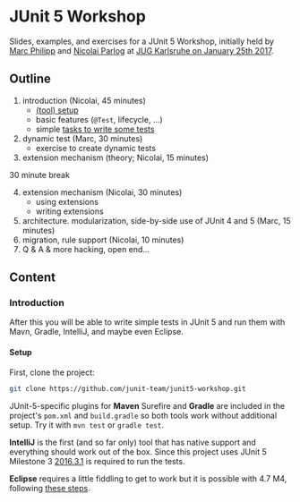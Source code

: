 # JUnit 5 Workshop

Slides, examples, and exercises for a JUnit 5 Workshop, initially held by [Marc Philipp](http://twitter.com/marcphilipp) and [Nicolai Parlog](https://twitter.com/nipafx) at [JUG Karlsruhe on January 25th 2017](http://jug-karlsruhe.de/content/junit-workshop/).

## Outline

1. introduction (Nicolai, 45 minutes)
    * [(tool) setup](#setup)
    * basic features (`@Test`, lifecycle, ...)
    * simple [tasks to write some tests](src/test/java/org/junit/junit5workshop/_1_basics)
2. dynamic test (Marc, 30 minutes)
    * exercise to create dynamic tests
3. extension mechanism (theory; Nicolai, 15 minutes)

30 minute break

4. extension mechanism (Nicolai, 30 minutes)
    * using extensions
    * writing extensions
5. architecture. modularization, side-by-side use of JUnit 4 and 5 (Marc, 15 minutes)
6. migration, rule support (Nicolai, 10 minutes)
7. Q & A & more hacking, open end...

## Content

### Introduction

After this you will be able to write simple tests in JUnit 5 and run them with Mavn, Gradle, IntelliJ, and maybe even Eclipse.

#### Setup

First, clone the project:

```bash
git clone https://github.com/junit-team/junit5-workshop.git
```

JUnit-5-specific plugins for **Maven** Surefire and **Gradle** are included in the project's `pom.xml` and `build.gradle` so both tools work without additional setup.
Try it with `mvn test` or `gradle test`.

**IntelliJ** is the first (and so far only) tool that has native support and everything should work out of the box.
Since this project uses JUnit 5 Milestone 3 [2016.3.1](https://blog.jetbrains.com/idea/2016/12/intellij-idea-2016-3-1-rc-updates-junit-5-support-to-m3/) is required to run the tests.

**Eclipse** requires a little fiddling to get to work but it is possible with 4.7 M4, following [these steps](https://bugs.eclipse.org/bugs/show_bug.cgi?id=488566#c8).
